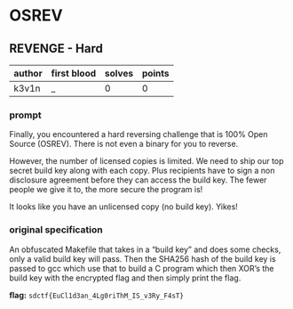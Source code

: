 # OSREV
## REVENGE - Hard
| author | first blood | solves | points |
| --- | --- | --- | --- |
| k3v1n | _ | 0 | 0 |
### prompt
Finally, you encountered a hard reversing challenge that is 100% Open Source (OSREV). There is not even a binary for you to reverse.

However, the number of licensed copies is limited. We need to ship our top secret build key along with each copy. Plus recipients have to sign a non disclosure agreement before they can access the build key. The fewer people we give it to, the more secure the program is!

It looks like you have an unlicensed copy (no build key). Yikes!

### original specification
An obfuscated Makefile that takes in a “build key” and does some checks, only a valid build key will pass. Then the SHA256 hash of the build key is passed to gcc which use that to build a C program which then XOR’s the build key with the encrypted flag and then simply print the flag.

**flag:** `sdctf{EuCl1d3an_4Lg0riThM_IS_v3Ry_F4sT}`